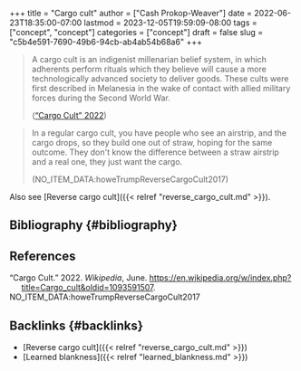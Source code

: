 +++
title = "Cargo cult"
author = ["Cash Prokop-Weaver"]
date = 2022-06-23T18:35:00-07:00
lastmod = 2023-12-05T19:59:09-08:00
tags = ["concept", "concept"]
categories = ["concept"]
draft = false
slug = "c5b4e591-7690-49b6-94cb-ab4ab54b68a6"
+++

> A cargo cult is an indigenist millenarian belief system, in which adherents perform rituals which they believe will cause a more technologically advanced society to deliver goods. These cults were first described in Melanesia in the wake of contact with allied military forces during the Second World War.
>
> (<a href="#citeproc_bib_item_1">“Cargo Cult” 2022</a>)

<!--quoteend-->

> In a regular cargo cult, you have people who see an airstrip, and the cargo drops, so they build one out of straw, hoping for the same outcome. They don't know the difference between a straw airstrip and a real one, they just want the cargo.
>
> (NO_ITEM_DATA:howeTrumpReverseCargoCult2017)

Also see [Reverse cargo cult]({{< relref "reverse_cargo_cult.md" >}}).


## Bibliography {#bibliography}

## References

<style>.csl-entry{text-indent: -1.5em; margin-left: 1.5em;}</style><div class="csl-bib-body">
  <div class="csl-entry"><a id="citeproc_bib_item_1"></a>“Cargo Cult.” 2022. <i>Wikipedia</i>, June. <a href="https://en.wikipedia.org/w/index.php?title=Cargo_cult&oldid=1093591507">https://en.wikipedia.org/w/index.php?title=Cargo_cult&#38;oldid=1093591507</a>.</div>
  <div class="csl-entry">NO_ITEM_DATA:howeTrumpReverseCargoCult2017</div>
</div>


## Backlinks {#backlinks}

-   [Reverse cargo cult]({{< relref "reverse_cargo_cult.md" >}})
-   [Learned blankness]({{< relref "learned_blankness.md" >}})
